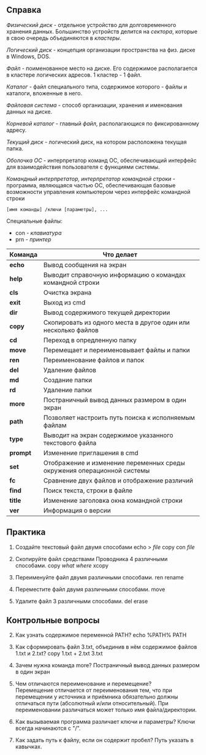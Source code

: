 ## Справка

*Физический диск* - отдельное устройство для долговременного хранения данных. Большинство устройств делится на *сектора*, которые в свою очередь объединяются в *кластеры*.

*Логический диск* - концепция организации пространства на физ. диске в Windows, DOS.

*Файл* - поименованное место на диске. Его содержимое располагается в кластере логических адресов. 1 кластер - 1 файл.
  
*Каталог* - файл специального типа, содержимое которого - файлы и каталоги, вложенные в него.
  
*Файловая система* - способ организации, хранения и именования данных на диске.

*Корневой каталог* - главный *файл*, располагающися по фиксированному адресу.

*Текущий диск* - логический диск, на котором расположена текущая папка.

*Оболочка ОС* - интерпретатор команд ОС, обеспечивающий интерфейс для взаимодействия пользователя с функциями системы.

*Командный интерпретатор, интерпретатор командной строки* - программа, являющаяся частью ОС, обеспечивающая базовые возможности управления компьютером через интерфейс командной строки

``` 
[имя команды] /ключи [параметры], ...
```

Специальные файлы:
- con - *клавиатура*
- prn - *принтер* 

|Команда|Что делает|
|----|---|
|**echo**|Вывод сообщения на экран|
|**help**|Выводит справочную информацию о командах командной строки|
|**cls**|Очистка экрана|
|**exit**|Выход из cmd|
|**dir**|Вывод содержимого текущей директории|
|**copy**|Скопировать из одного места в другое один или несколько файлов|
|**cd**|Переход в опредленную папку|
|**move**|Перемещает и переименовывает файлы и папки|
|**ren**|Переименование файлов и папок|
|**del**|Удаление файлов|
|**md**|Создание папки|
|**rd**|Удаление папки|
|**more**|Постраничный вывод данных размером в один экран|
|**path**|Позволяет настроить путь поиска к исполняемым файлам|
|**type**|Выводит на экран содержимое указанного текстового файла|
|**prompt**|Изменение приглашения в cmd|
|**set**|Отображение и изменение переменных среды окружения операционной системы|
|**fc**|Сравнение двух файлов и отображение различий|
|**find**|Поиск текста, строки в файле|
|**title**|Изменение заголовка окна командной строки|
|**ver**|Информация о версии|

## Практика

1. Создайте текстовый файл двумя способами
echo > *file*
copy con *file*

2. Скопируйте файл средствами Проводника 4 различными способами.
copy *what* *where*
xcopy 

3. Переименуйте файл двумя различными способами.
ren
rename

4. Переместите файл двумя различными способами.
move

5. Удалите файл 3 различными способами.
del
erase

## Контрольные вопросы
   
2. Как узнать содержимое переменной PATH?
echo %PATH%
PATH

3. Как сформировать файл 3.txt, объединив в нём содержимое файлов 1.txt и
2.txt?
copy 1.txt + 2.txt 3.txt

4. Зачем нужна команда more?
Постраничный вывод данных размером в один экран

5. Чем отличаются переименование и перемещение?<br>
Перемещение отличается от переименования тем, что при перемещении у источника
и приёмника обязательно должны отличаться пути (абсолютный и/или относительный). 
При переименовании различаться может только имя файла/директории.

6. Как вызываемая программа различает ключи и параметры? 
Ключи всегда начинаются с "/".

7. Как задать путь к файлу, если он содержит пробел?
Путь указать в кавычках.